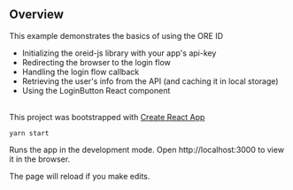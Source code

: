 
## Overview

This example demonstrates the basics of using the ORE ID
- Initializing the oreid-js library with your app's api-key
- Redirecting the browser to the login flow
- Handling the login flow callback
- Retrieving the user's info from the API (and caching it in local storage)
- Using the LoginButton React component
<br><br>

This project was bootstrapped with [Create React App](https://github.com/facebook/create-react-app)

    yarn start

Runs the app in the development mode.
Open http://localhost:3000 to view it in the browser.

The page will reload if you make edits.
